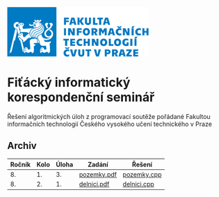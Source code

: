 <img src="./assets/logo.svg" width="325"/>

# Fiťácký informatický korespondenční seminář

Řešení algoritmických úloh z programovací soutěže pořádané Fakultou informačních technologií Českého vysokého učení technického v Praze

## Archiv

| Ročník | Kolo | Úloha | Zadání                                                                         | Řešení                                                    |
| ------ | ---- | ----- | ------------------------------------------------------------------------------ | --------------------------------------------------------- |
| 8.     | 1.   | 3.    | [pozemky.pdf](https://fiks.fit.cvut.cz/files/tasks/season8/round1/pozemky.pdf) | [pozemky.cpp](./tasks/season8/round1/pozemky/pozemky.cpp) |
| 8.     | 2.   | 1.    | [delnici.pdf](https://fiks.fit.cvut.cz/files/tasks/season8/round2/delnici.pdf) | [delnici.cpp](./tasks/season8/round2/delnici/delnici.cpp) |
